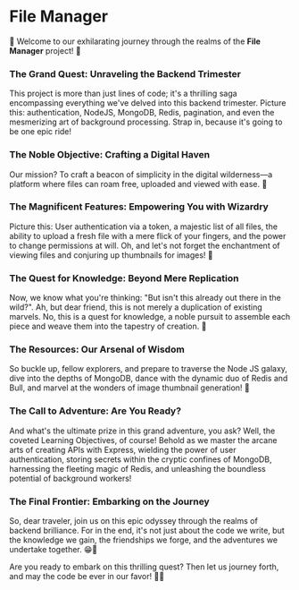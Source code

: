 # File Manager

🚀 Welcome to our exhilarating journey through the realms of the **File Manager** project! 🚀

### The Grand Quest: Unraveling the Backend Trimester

This project is more than just lines of code; it's a thrilling saga encompassing everything we've delved into this backend trimester. Picture this: authentication, NodeJS, MongoDB, Redis, pagination, and even the mesmerizing art of background processing. Strap in, because it's going to be one epic ride!

### The Noble Objective: Crafting a Digital Haven

Our mission? To craft a beacon of simplicity in the digital wilderness—a platform where files can roam free, uploaded and viewed with ease. 📁

### The Magnificent Features: Empowering You with Wizardry

Picture this: User authentication via a token, a majestic list of all files, the ability to upload a fresh file with a mere flick of your fingers, and the power to change permissions at will. Oh, and let's not forget the enchantment of viewing files and conjuring up thumbnails for images! 🎨

### The Quest for Knowledge: Beyond Mere Replication

Now, we know what you're thinking: "But isn't this already out there in the wild?". Ah, but dear friend, this is not merely a duplication of existing marvels. No, this is a quest for knowledge, a noble pursuit to assemble each piece and weave them into the tapestry of creation. 🌟

### The Resources: Our Arsenal of Wisdom

So buckle up, fellow explorers, and prepare to traverse the Node JS galaxy, dive into the depths of MongoDB, dance with the dynamic duo of Redis and Bull, and marvel at the wonders of image thumbnail generation! 🌌

### The Call to Adventure: Are You Ready?

And what's the ultimate prize in this grand adventure, you ask? Well, the coveted Learning Objectives, of course! Behold as we master the arcane arts of creating APIs with Express, wielding the power of user authentication, storing secrets within the cryptic confines of MongoDB, harnessing the fleeting magic of Redis, and unleashing the boundless potential of background workers!

### The Final Frontier: Embarking on the Journey

So, dear traveler, join us on this epic odyssey through the realms of backend brilliance. For in the end, it's not just about the code we write, but the knowledge we gain, the friendships we forge, and the adventures we undertake together. 😁🍁

Are you ready to embark on this thrilling quest? Then let us journey forth, and may the code be ever in our favor! 🚀🔥

